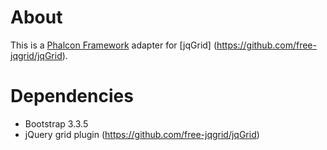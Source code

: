# About
This is a [Phalcon Framework](http://phalconphp.com/) adapter for [jqGrid] (https://github.com/free-jqgrid/jqGrid).

# Dependencies
* Bootstrap 3.3.5
* jQuery grid plugin (https://github.com/free-jqgrid/jqGrid)